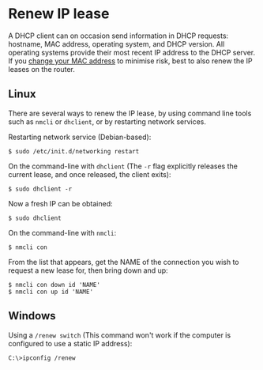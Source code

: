 # Renew IP lease 

A DHCP client can on occasion send information in DHCP requests: hostname, MAC address, operating system, and DHCP 
version. All operating systems provide their most recent IP address to the DHCP server. 
If you [change your MAC address](Change-MAC-address.md) to minimise risk, best to also renew the IP leases on the 
router.

## Linux 
There are several ways to renew the IP lease, by using command line tools such as `nmcli` or `dhclient`, or by restarting network services.

Restarting network service (Debian-based):

```
$ sudo /etc/init.d/networking restart
```

On the command-line with `dhclient` (The `-r` flag explicitly releases the current lease, and once released, the client exits):

```
$ sudo dhclient -r
```

Now a fresh IP can be obtained:

```
$ sudo dhclient
```

On the command-line with `nmcli`:

```
$ nmcli con
```

From the list that appears, get the NAME of the connection you wish to request a new lease for, then bring down and up:

```
$ nmcli con down id 'NAME'
$ nmcli con up id 'NAME'
```

## Windows

Using a `/renew switch` (This command won't work if the computer is configured to use a static IP address):

```
C:\>ipconfig /renew
```


